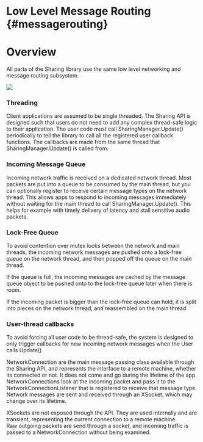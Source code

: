 Low Level Message Routing                        {#messagerouting}
============
# Overview

All parts of the Sharing library use the same low level networking and message routing subsystem.   

![](/Images/MessageRouting.png)

### Threading
Client applications are assumed to be single threaded.  The Sharing API is designed such that users do not need to add any 
complex thread-safe logic to their application.  The user code must call SharingManager.Update() periodically to tell the 
library to call all the registered user callback functions.  The callbacks are made from the same thread that SharingManager.Update() 
is called from.  

### Incoming Message Queue
Incoming network traffic is received on a dedicated network thread.  Most packets are put into a queue to be consumed by the main thread, 
but you can optionally register to receive certain message types on the network thread.  This allows apps to respond to incoming messages 
immediately without waiting for the main thread to call SharingManager.Update().  This helps for example with timely delivery of latency 
and stall sensitive audio packets.  

### Lock-Free Queue
To avoid contention over mutex locks between the network and main threads, the incoming network messages are pushed onto a lock-free 
queue on the network thread, and then popped off the queue on the main thread.  

If the queue is full, the incoming messages are cached by the message queue object to be pushed onto to the lock-free queue later when there is room.  

If the incoming packet is bigger than the lock-free queue can hold, it is split into pieces on the network thread, and reassembled on the main thread

### User-thread callbacks
To avoid forcing all user code to be thread-safe, the system is designed to only trigger callbacks for new incoming network messages when the 
User calls Update()

NetworkConnection are the main message passing class available through the Sharing API, and represents the interface to a remote machine, whether 
its connected or not.  It does not come and go during the lifetime of the app.  NetworkConnections look at the incoming packet and pass it to 
the NetworkConnectionListener that is registered to receive that message type.  Network messages are sent and received through an XSocket, which may change over its lifetime.  

XSockets are not exposed through the API.  They are used internally and are transient, representing the current connection to a remote machine.   
Raw outgoing packets are send through a socket, and incoming traffic is passed to a NetworkConnection without being examined.
